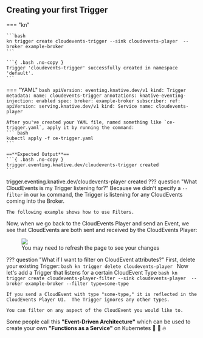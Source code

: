 ## Creating your first Trigger
=== "kn"

    ```bash
    kn trigger create cloudevents-trigger --sink cloudevents-player  --broker example-broker
    ```

    ```{ .bash .no-copy }
    Trigger 'cloudevents-trigger' successfully created in namespace 'default'.
    ```
=== "YAML"
    ```bash
    apiVersion: eventing.knative.dev/v1
    kind: Trigger
    metadata:
      name: cloudevents-trigger
      annotations:
        knative-eventing-injection: enabled
    spec:
      broker: example-broker
      subscriber:
        ref:
          apiVersion: serving.knative.dev/v1
          kind: Service
          name: cloudevents-player
    ```

    After you've created your YAML file, named something like `ce-trigger.yaml`, apply it by running the command:
    ``` bash
    kubectl apply -f ce-trigger.yaml
    ```

    ==**Expected Output**==
    ```{ .bash .no-copy }
    trigger.eventing.knative.dev/cloudevents-trigger created
    ```


trigger.eventing.knative.dev/cloudevents-player created
??? question "What CloudEvents is my Trigger listening for?"
    Because we didn't specify a `--filter` in our `kn` command, the Trigger is listening for any CloudEvents coming into the Broker.

    The following example shows how to use Filters.

Now, when we go back to the CloudEvents Player and send an Event, we see that CloudEvents are both sent and received by the CloudEvents Player:

<figure>
  <img src="../images/event_received.png" draggable="false">
  <figcaption>You may need to refresh the page to see your changes</figcaption>
</figure>



??? question "What if I want to filter on CloudEvent attributes?"
    First, delete your existing Trigger:
    ```bash
      kn trigger delete cloudevents-player
    ```
    Now let's add a Trigger that listens for a certain CloudEvent Type
    ```bash
      kn trigger create cloudevents-player-filter --sink cloudevents-player  --broker example-broker --filter type=some-type
    ```

    If you send a CloudEvent with type "some-type," it is reflected in the CloudEvents Player UI.  The Trigger ignores any other types.

    You can filter on any aspect of the CloudEvent you would like to.


Some people call this **"Event-Driven Architecture"** which can be used to create your own **"Functions as a Service"** on Kubernetes :tada: :taco: :fire:
